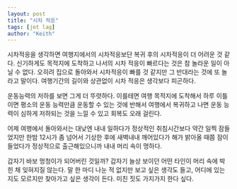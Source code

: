 ```yaml
---
layout: post
title: "시차 적응"
tags: [jet lag]
author: "Keith"
---
```


시차적응을 생각하면 여행지에서의 시차적응보단 복귀 후의 시차적응이 더 어려운 것 같다. 신기하게도 목적지에 도착하고 나서의 시차 적응이 빠르다는 것은 참 놀라운 일이 아닐 수 없다. 오히려 집으로 돌아와서 시차적응이 빠를 것 같지만 그 반대라는 것에 또 놀라고 말이다. 여행기간의 길이와 상관없이 시차 적응은 생각보다 피곤하다.

운동능력의 저하를 보면 그게 더 뚜렷하다. 이를테면 여행 목적지에 도착해서 하루 이틀이면 평소의 운동 능력만큼 운동할 수 있는 것에 반해서 여행에서 복귀하고 나면 운동 능력이 심하게 저하되는 것을 느낄 수 있고 회복도 오래 걸린다. 

어제 여행에서 돌아와서는 대낮엔 내내 일하다가 정상적인 취침시간보다 약간 일찍 잠들었지만 한밤 12시가 좀 넘어서 기상한 후에 새벽내내 깨어있다가 해가 밝아올 때쯤 잠이 들었다가 정상적으로 출근해있으니까 내내 머리 속이 멍하다.

갑자기 바보 멍청이가 되어버린 것일까? 갑자기 늘상 보이던 어떤 타인이 머리 속에 박힌 채 잊혀지질 않는다. 말 한 마디 나눈 적 없지만 보고 싶은 생각도 들고, 어디에 있는지도 모르지만 찾아가고 싶은 생각이 든다. 미친 짓도 가지가지 한다 싶다.

